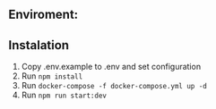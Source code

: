 ## Enviroment:

## Instalation

1. Copy .env.example to .env and set configuration
2. Run `npm install`
3. Run `docker-compose -f docker-compose.yml up -d`
4. Run `npm run start:dev`
